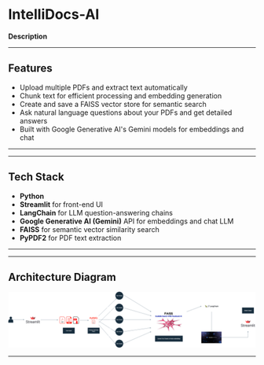 # IntelliDocs-AI 

**Description**  


---

## Features

- Upload multiple PDFs and extract text automatically
- Chunk text for efficient processing and embedding generation
- Create and save a FAISS vector store for semantic search
- Ask natural language questions about your PDFs and get detailed answers
- Built with Google Generative AI's Gemini models for embeddings and chat

---

---

## Tech Stack

- **Python**  
- **Streamlit** for front-end UI  
- **LangChain** for LLM question-answering chains  
- **Google Generative AI (Gemini)** API for embeddings and chat LLM  
- **FAISS** for semantic vector similarity search  
- **PyPDF2** for PDF text extraction  

---

---

## Architecture Diagram

![Diagram description](./img/diag.png)


---
